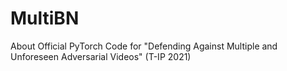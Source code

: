 # MultiBN
About Official PyTorch Code for "Defending Against Multiple and Unforeseen Adversarial Videos" (T-IP 2021)
